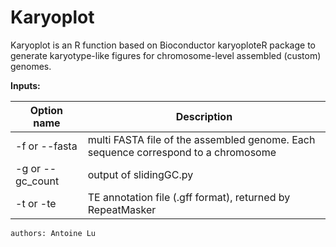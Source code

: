 # Karyoplot
Karyoplot is an R function based on Bioconductor karyoploteR package to generate karyotype-like figures for chromosome-level assembled (custom) genomes.

**Inputs:**

|Option name | Description|
|------------|------------|
|-f or --fasta|multi FASTA file of the assembled genome. Each sequence correspond to a chromosome|
|-g or --gc\_count|output of slidingGC.py|
|-t or -te| TE annotation file (.gff format), returned by RepeatMasker|
	

	authors: Antoine Lu
